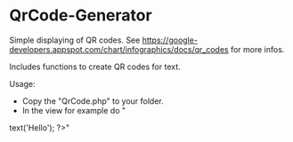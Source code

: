 QrCode-Generator
================

Simple displaying of QR codes.
See https://google-developers.appspot.com/chart/infographics/docs/qr_codes for more infos.

Includes functions to create QR codes for text.


Usage:
* Copy the "QrCode.php" to your folder.
* In the view for example do 
"
<?php $qr = new QrCode();
echo $qr->text('Hello'); ?>"
